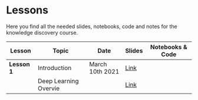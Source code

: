 # Lessons
Here you find all the needed slides, notebooks, code and notes for the knowledge discovery course.


| Lesson | Topic | Date | Slides | Notebooks & Code |
|---------|-----------|------|--------|------------------|
| **Lesson 1**  | Introduction | March 10th 2021 | [Link](https://drive.google.com/file/d/199oxwtoy6haBTXjJoMpx7WIaRSuLINMf/view?usp=sharing) |  |
|  | Deep Learning Overvie |   | [Link](https://drive.google.com/file/d/1iKZtyCxPs7iI5EMfEPaP35ud5yOWXPeZ/view?usp=sharing) |  |


[404]: /web-programming-course/fallback
